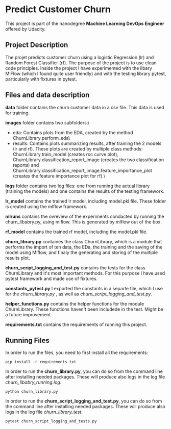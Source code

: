 # Predict Customer Churn

This project is part of the nanodegree **Machine Learning DevOps Engineer** offered by Udacity.

## Project Description

The projet predicts customer churn using a logistic Regression (lr) and Random Forest Classifier (rf).
The purpose of the project is to use clean code principles.
Inside the project I have experimented with the libary MlFlow (which I found quite user friendly) and with the testing library pytest, particularly with fixtures in pytest.

## Files and data description

**data** folder contains the churn customer data in a csv file. This data is used for training.

**images** folder contains two subfolders:\

- eda: Contains plots from the EDA, created by the method ChurnLibrary.perform_eda\
- results: Contains plots summarizing results, after training the 2 models (lr and rf). These plots are created by multiple class methods: ChurnLibrary.train_model (creates roc curve plot), ChurnLibrary.classification_report_image (creates the two classification reports) and ChurnLibrary.classification_report_image.feature_importance_plot (creates the feature importance plot for rf).\

**logs** folder contains two log files: one from running the actual library (training the models) and one contains the results of the testing framework.

**lr_model** contains the trained lr model, including model.pkl file. These folder is created using the mlflow framework.

**mlruns** contains the ovreview of the experiments condacted by running the churn_libabry.py, using mlflow. This is generated by mlflow out of the box.

**rf_model** contains the trained rf model, including the model.pkl file.

**churn_library.py** containes the class ChurnLibrary, which is a module that performs the import of teh data, the EDa, the training and the saving of the model using Mlflow, and finaly the generating and storing of the multiple results plot.

**churn_script_logging_and_test.py** contains the tests for the class ChurnLibrary and it's most important methods. For this purpose I have used pytest framework and made use of fixtures.

**constants_pytest.py** I exported the constants in a separte file, which I use for the _churn_library.py_ , as well as _churn_script_logging_and_test.py_.

**helper_functions.py** contains the helper functions for the module ChurnLibrary. These functions haven't been includede in the test. Might be a future improvement.

**requirements.txt** contains the requirements of running this project.

## Running Files

In order to run the files, you need to first install all the requirements:

```
pip install -r requirements.txt

```

In order to run the **churn_library.py**, you can do so from the command line after installing needed packages. These will produce also logs in the log file _churn_libabry_running.log_.

```
python churn_library.py

```

In order to run the **churn_script_logging_and_test.py**, you can do so from the command line after installing needed packages. These will produce also logs in the log file _churn_library_test_.

```
pytest churn_script_logging_and_tests.py

```
